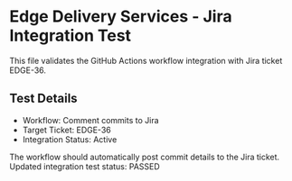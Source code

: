 # Edge Delivery Services - Jira Integration Test

This file validates the GitHub Actions workflow integration with Jira ticket EDGE-36.

## Test Details
- Workflow: Comment commits to Jira  
- Target Ticket: EDGE-36
- Integration Status: Active

The workflow should automatically post commit details to the Jira ticket.
Updated integration test status: PASSED
